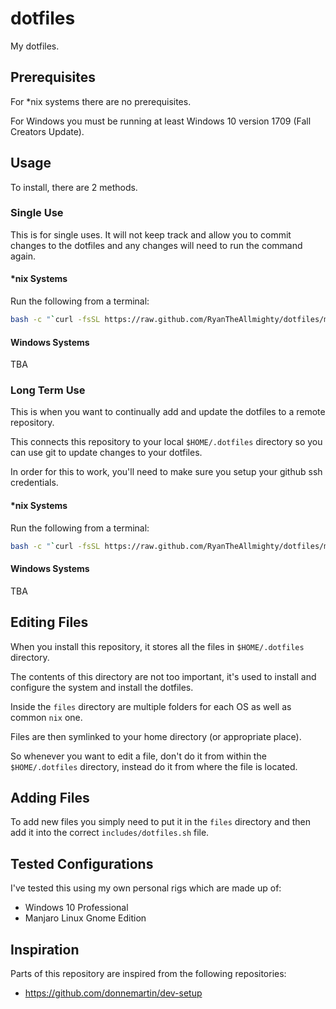 # dotfiles

My dotfiles.

## Prerequisites

For \*nix systems there are no prerequisites.

For Windows you must be running at least Windows 10 version 1709 (Fall Creators Update).

## Usage

To install, there are 2 methods.

### Single Use

This is for single uses. It will not keep track and allow you to commit changes to the dotfiles and
any changes will need to run the command again.

#### \*nix Systems

Run the following from a terminal:

```bash
bash -c "`curl -fsSL https://raw.github.com/RyanTheAllmighty/dotfiles/master/remote-install.sh`"
```

#### Windows Systems

TBA

### Long Term Use

This is when you want to continually add and update the dotfiles to a remote repository.

This connects this repository to your local `$HOME/.dotfiles` directory so you can use git to update
changes to your dotfiles.

In order for this to work, you'll need to make sure you setup your github ssh credentials.

#### \*nix Systems

Run the following from a terminal:

```bash
bash -c "`curl -fsSL https://raw.github.com/RyanTheAllmighty/dotfiles/master/remote-git-install.sh`"
```

#### Windows Systems

TBA

## Editing Files

When you install this repository, it stores all the files in `$HOME/.dotfiles` directory.

The contents of this directory are not too important, it's used to install and configure the system
and install the dotfiles.

Inside the `files` directory are multiple folders for each OS as well as common `nix` one.

Files are then symlinked to your home directory (or appropriate place).

So whenever you want to edit a file, don't do it from within the `$HOME/.dotfiles` directory,
instead do it from where the file is located.

## Adding Files

To add new files you simply need to put it in the `files` directory and then add it into the correct
`includes/dotfiles.sh` file.

## Tested Configurations

I've tested this using my own personal rigs which are made up of:

* Windows 10 Professional
* Manjaro Linux Gnome Edition

## Inspiration

Parts of this repository are inspired from the following repositories:

* <https://github.com/donnemartin/dev-setup>
